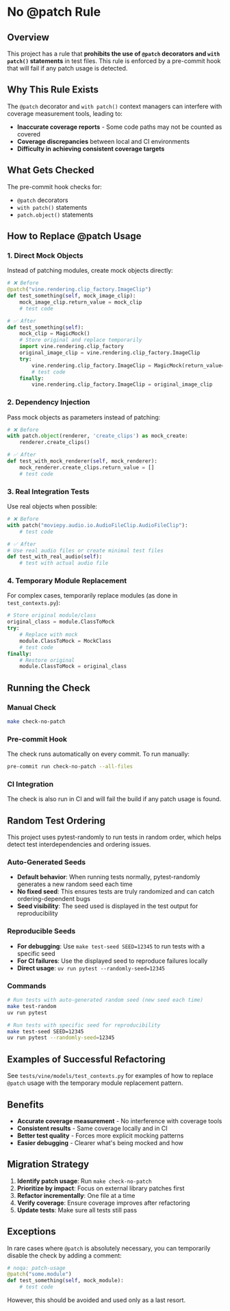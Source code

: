 # No @patch Rule

## Overview

This project has a rule that **prohibits the use of `@patch` decorators and `with patch()` statements** in test files. This rule is enforced by a pre-commit hook that will fail if any patch usage is detected.

## Why This Rule Exists

The `@patch` decorator and `with patch()` context managers can interfere with coverage measurement tools, leading to:

- **Inaccurate coverage reports** - Some code paths may not be counted as covered
- **Coverage discrepancies** between local and CI environments
- **Difficulty in achieving consistent coverage targets**

## What Gets Checked

The pre-commit hook checks for:

- `@patch` decorators
- `with patch()` statements
- `patch.object()` statements

## How to Replace @patch Usage

### 1. Direct Mock Objects

Instead of patching modules, create mock objects directly:

```python
# ❌ Before
@patch("vine.rendering.clip_factory.ImageClip")
def test_something(self, mock_image_clip):
    mock_image_clip.return_value = mock_clip
    # test code

# ✅ After
def test_something(self):
    mock_clip = MagicMock()
    # Store original and replace temporarily
    import vine.rendering.clip_factory
    original_image_clip = vine.rendering.clip_factory.ImageClip
    try:
        vine.rendering.clip_factory.ImageClip = MagicMock(return_value=mock_clip)
        # test code
    finally:
        vine.rendering.clip_factory.ImageClip = original_image_clip
```

### 2. Dependency Injection

Pass mock objects as parameters instead of patching:

```python
# ❌ Before
with patch.object(renderer, 'create_clips') as mock_create:
    renderer.create_clips()

# ✅ After
def test_with_mock_renderer(self, mock_renderer):
    mock_renderer.create_clips.return_value = []
    # test code
```

### 3. Real Integration Tests

Use real objects when possible:

```python
# ❌ Before
with patch("moviepy.audio.io.AudioFileClip.AudioFileClip"):
    # test code

# ✅ After
# Use real audio files or create minimal test files
def test_with_real_audio(self):
    # test with actual audio file
```

### 4. Temporary Module Replacement

For complex cases, temporarily replace modules (as done in `test_contexts.py`):

```python
# Store original module/class
original_class = module.ClassToMock
try:
    # Replace with mock
    module.ClassToMock = MockClass
    # test code
finally:
    # Restore original
    module.ClassToMock = original_class
```

## Running the Check

### Manual Check
```bash
make check-no-patch
```

### Pre-commit Hook
The check runs automatically on every commit. To run manually:
```bash
pre-commit run check-no-patch --all-files
```

### CI Integration
The check is also run in CI and will fail the build if any patch usage is found.

## Random Test Ordering

This project uses pytest-randomly to run tests in random order, which helps detect test interdependencies and ordering issues.

### Auto-Generated Seeds
- **Default behavior**: When running tests normally, pytest-randomly generates a new random seed each time
- **No fixed seed**: This ensures tests are truly randomized and can catch ordering-dependent bugs
- **Seed visibility**: The seed used is displayed in the test output for reproducibility

### Reproducible Seeds
- **For debugging**: Use `make test-seed SEED=12345` to run tests with a specific seed
- **For CI failures**: Use the displayed seed to reproduce failures locally
- **Direct usage**: `uv run pytest --randomly-seed=12345`

### Commands
```bash
# Run tests with auto-generated random seed (new seed each time)
make test-random
uv run pytest

# Run tests with specific seed for reproducibility
make test-seed SEED=12345
uv run pytest --randomly-seed=12345
```

## Examples of Successful Refactoring

See `tests/vine/models/test_contexts.py` for examples of how to replace `@patch` usage with the temporary module replacement pattern.

## Benefits

- **Accurate coverage measurement** - No interference with coverage tools
- **Consistent results** - Same coverage locally and in CI
- **Better test quality** - Forces more explicit mocking patterns
- **Easier debugging** - Clearer what's being mocked and how

## Migration Strategy

1. **Identify patch usage**: Run `make check-no-patch`
2. **Prioritize by impact**: Focus on external library patches first
3. **Refactor incrementally**: One file at a time
4. **Verify coverage**: Ensure coverage improves after refactoring
5. **Update tests**: Make sure all tests still pass

## Exceptions

In rare cases where `@patch` is absolutely necessary, you can temporarily disable the check by adding a comment:

```python
# noqa: patch-usage
@patch("some.module")
def test_something(self, mock_module):
    # test code
```

However, this should be avoided and used only as a last resort.
